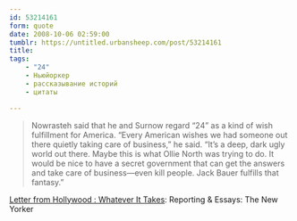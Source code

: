 ```yaml
---
id: 53214161
form: quote
date: 2008-10-06 02:59:00
tumblr: https://untitled.urbansheep.com/post/53214161
title:
tags:
    - "24"
    - Ньюйоркер
    - рассказывание историй
    - цитаты

---
```


<blockquote>
Nowrasteh said that he and Surnow regard “24” as a kind of wish fulfillment for America. “Every American wishes we had someone out there quietly taking care of business,” he said. “It’s a deep, dark ugly world out there. Maybe this is what Ollie North was trying to do. It would be nice to have a secret government that can get the answers and take care of business—even kill people. Jack Bauer fulfills that fantasy.”
</blockquote>

<a href="http://www.newyorker.com/reporting/2007/02/19/070219fa_fact_mayer?currentPage=all">Letter from Hollywood : Whatever It Takes</a>: Reporting &amp; Essays: The New Yorker
